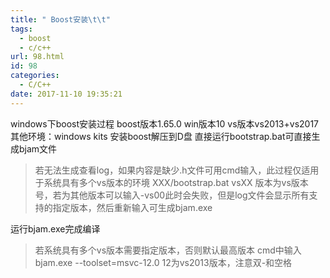 ```yaml
---
title: " Boost安装\t\t"
tags:
  - boost
  - c/c++
url: 98.html
id: 98
categories:
  - C/C++
date: 2017-11-10 19:35:21
---
```


windows下boost安装过程 boost版本1.65.0 win版本10 vs版本vs2013+vs2017 其他环境：windows kits 安装boost解压到D盘 直接运行bootstrap.bat可直接生成bjam文件

> 若无法生成查看log，如果内容是缺少.h文件可用cmd输入，此过程仅适用于系统具有多个vs版本的环境 XXX/bootstrap.bat vsXX 版本为vs版本号，若为其他版本可以输入-vs00此时会失败，但是log文件会显示所有支持的指定版本，然后重新输入可生成bjam.exe

运行bjam.exe完成编译

> 若系统具有多个vs版本需要指定版本，否则默认最高版本 cmd中输入bjam.exe --toolset=msvc-12.0 12为vs2013版本，注意双-和空格